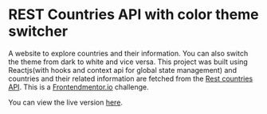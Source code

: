 # REST Countries API with color theme switcher

A website to explore countries and their information. You can also switch the theme from dark to white and vice versa.
This project was built using Reactjs(with hooks and context api for global state management) and countries and their related information are fetched from the [Rest countries API](https://restcountries.eu/). 
This is a [Frontendmentor.io](https://www.frontendmentor.io/) challenge.

You can view the live version [here](https://csb-wiknv.netlify.com/).
